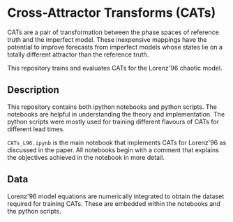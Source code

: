 # Cross-Attractor Transforms (CATs)

CATs are a pair of transformation between the phase spaces of reference truth and the 
imperfect model. These inexpensive mappings have the potential to improve
forecasts from imperfect models whose states lie on a totally different 
attractor than the reference truth.

This repository trains and evaluates CATs for the Lorenz'96 chaotic model. 

## Description

This repository contains both ipython notebooks and python scripts. The 
notebooks are helpful in understanding the theory and implementation. The 
python scripts were mostly used for training different flavours of CATs for 
different lead times.

`CATs_L96.ipynb` is the main notebook that implements CATs for Lorenz'96 as 
discussed in the paper. All notebooks begin with a comment that explains the
objectives achieved in the notebook in more detail.  
    

## Data
Lorenz'96 model equations are numerically integrated to obtain the dataset 
required for training CATs. These are embedded within the notebooks and the 
python scripts.

   
